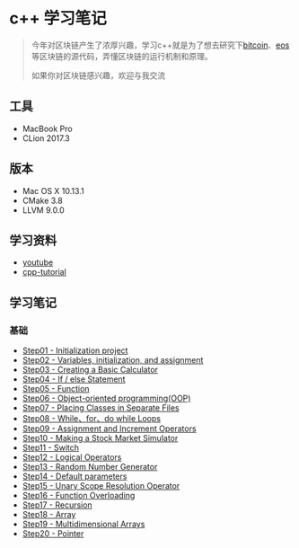 # c++ 学习笔记

> 今年对区块链产生了浓厚兴趣，学习c++就是为了想去研究下[bitcoin](https://github.com/bitcoin/bitcoin)、[eos](https://github.com/EOSIO/eos)等区块链的源代码，弄懂区块链的运行机制和原理。
>
> 如果你对区块链感兴趣，欢迎与我交流



## 工具

- MacBook Pro 
- CLion 2017.3




## 版本

- Mac OS X 10.13.1
- CMake 3.8
- LLVM 9.0.0




## 学习资料

 - [youtube](https://www.youtube.com/watch?v=tvC1WCdV1XU&list=PLDED25B8DC0FEF9A1)
 - [cpp-tutorial](http://www.learncpp.com/)


## 学习笔记

### 基础

- [Step01 - Initialization project](https://github.com/wangweiX/c-learning/tree/master/c%2B%2Blearning-step01)
- [Step02 - Variables, initialization, and assignment](https://github.com/wangweiX/c-learning/tree/master/c%2B%2Blearning-step02)
- [Step03 - Creating a Basic Calculator](https://github.com/wangweiX/c-learning/tree/master/c%2B%2Blearning-step03)
- [Step04 - If / else Statement](https://github.com/wangweiX/c-learning/tree/master/c%2B%2Blearning-step04)
- [Step05 - Function](https://github.com/wangweiX/c-learning/tree/master/c%2B%2Blearning-step05)
- [Step06 - Object-oriented programming(OOP)](https://github.com/wangweiX/c-learning/tree/master/c%2B%2Blearning-step06)
- [Step07 - Placing Classes in Separate Files](https://github.com/wangweiX/c-learning/tree/master/c%2B%2Blearning-step07)
- [Step08 - While、for、do while Loops](https://github.com/wangweiX/c-learning/tree/master/c%2B%2Blearning-step08)
- [Step09 - Assignment and Increment Operators](https://github.com/wangweiX/c-learning/tree/master/c%2B%2Blearning-step09)
- [Step10 - Making a Stock Market Simulator](https://github.com/wangweiX/c-learning/tree/master/c%2B%2Blearning-step10)
- [Step11 - Switch](https://github.com/wangweiX/c-learning/tree/master/c%2B%2Blearning-step12)
- [Step12 - Logical Operators](https://github.com/wangweiX/c-learning/tree/master/c%2B%2Blearning-step12)
- [Step13 - Random Number Generator](https://github.com/wangweiX/c-learning/tree/master/c%2B%2Blearning-step13)
- [Step14 - Default parameters](https://github.com/wangweiX/c-learning/tree/master/c%2B%2Blearning-step14)
- [Step15 - Unary Scope Resolution Operator](https://github.com/wangweiX/c-learning/tree/master/c%2B%2Blearning-step15)
- [Step16 - Function Overloading](https://github.com/wangweiX/c-learning/tree/master/c%2B%2Blearning-step16)
- [Step17 - Recursion](https://github.com/wangweiX/c-learning/tree/master/c%2B%2Blearning-step17)
- [Step18 - Array](https://github.com/wangweiX/c-learning/tree/master/c%2B%2Blearning-step18) 
- [Step19 - Multidimensional Arrays](https://github.com/wangweiX/c-learning/tree/master/c%2B%2Blearning-step19)
- [Step20 - Pointer](https://github.com/wangweiX/c-learning/tree/master/c%2B%2Blearning-step20)

